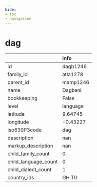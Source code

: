 ```yaml
---
hide:
- toc
- navigation
---
```

# dag
|                      | info     |
|:---------------------|:---------|
| id                   | dagb1246 |
| family_id            | atla1278 |
| parent_id            | mamp1246 |
| name                 | Dagbani  |
| bookkeeping          | False    |
| level                | language |
| latitude             | 9.64745  |
| longitude            | -0.43227 |
| iso639P3code         | dag      |
| description          | nan      |
| markup_description   | nan      |
| child_family_count   | 0        |
| child_language_count | 0        |
| child_dialect_count  | 1        |
| country_ids          | GH TG    |
